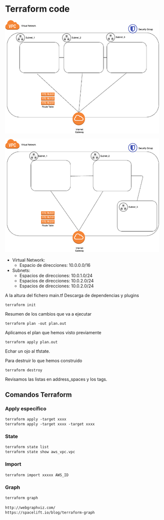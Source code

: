 # Terraform code

![infra](../docs/practica_2_1.png)

![infra](../docs/practica_2_2.png)

* Virtual Network:
  * Espacio de direcciones: 10.0.0.0/16
* Subnets:
  * Espacios de direcciones: 10.0.1.0/24
  * Espacios de direcciones: 10.0.2.0/24
  * Espacios de direcciones: 10.0.2.0/24

A la altura del fichero main.tf
Descarga de dependencias y plugins
```
terraform init
```
Resumen de los cambios que va a ejecutar
```
terraform plan -out plan.out
```
Aplicamos el plan que hemos visto previamente
```
terraform apply plan.out
```

Echar un ojo al tfstate.


Para destruir lo que hemos construido
```
terraform destroy
```
Revisamos las listas en address_spaces y los tags.

## Comandos Terraform

### Apply específico
```
terraform apply -target xxxx
terraform apply -target xxxx -target xxxx
```
### State
```
terraform state list
terraform state show aws_vpc.vpc
```
### Import
```
terraform import xxxxx AWS_ID
```
### Graph
```
terraform graph

http://webgraphviz.com/
https://spacelift.io/blog/terraform-graph
```
